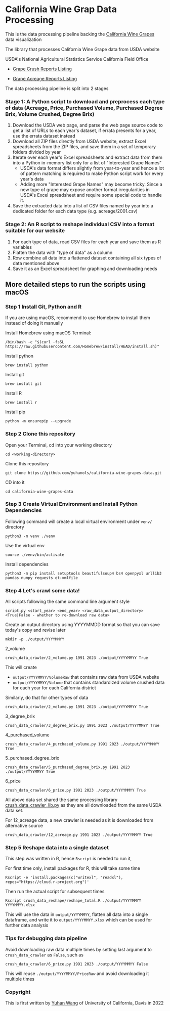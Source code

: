 # California Wine Grap Data Processing

This is the data processing pipeline backing the [California Wine Grapes](https://asmith.ucdavis.edu/data/ca-wine-grapes) data visualization

The library that processes California Wine Grape data from USDA website

USDA's National Agricultural Statistics Service
California Field Office

* [Grape Crush Reports Listing](https://www.nass.usda.gov/Statistics_by_State/California/Publications/Specialty_and_Other_Releases/Grapes/Crush/Reports/index.php)

* [Grape Acreage Reports Listing](https://www.nass.usda.gov/Statistics_by_State/California/Publications/Specialty_and_Other_Releases/Grapes/Acreage/Reports/)

The data processing pipeline is split into 2 stages

### Stage 1: A Python script to download and preprocess each type of data (Acreage, Price, Purchased Volume, Purchased Degree Brix, Volume Crushed, Degree Brix)

1. Download the USDA web page, and parse the web page source code to get a list of URLs to each year's dataset, if errata presents for a year, use the errata dataset instead
2. Download all ZIP files directly from USDA website, extract Excel spreadsheets from the ZIP files, and save them in a set of temporary folders divided by year
3. Iterate over each year's Excel spreadsheets and extract data from them into a Python in-memory list only for a list of "Interested Grape Names"
   * USDA's data format differs slightly from year-to-year and hence a lot of pattern matching is required to make Python script work for every year's data
   * Adding more "Interested Grape Names" may become tricky. Since a new type of grape may expose another format irregularities in USDA's Excel spreadsheet and require some special code to handle it.
4. Save the extracted data into a list of CSV files named by year into a dedicated folder for each data type (e.g. acreage/2001.csv)

### Stage 2: An R script to reshape individual CSV into a format suitable for our website

1. For each type of data, read CSV files for each year and save them as R variables
2. Flatten the data with "type of data" as a column
3. Row combine all data into a flattened dataset containing all six types of data mentioned above
4. Save it as an Excel spreadsheet for graphing and downloading needs

## More detailed steps to run the scripts using macOS

### Step 1 Install Git, Python and R

If you are using macOS, recommend to use Homebrew to install them instead of doing it manually 

Install Homebrew using macOS Terminal:

```shell
/bin/bash -c "$(curl -fsSL https://raw.githubusercontent.com/Homebrew/install/HEAD/install.sh)"
```

Install python

```shell
brew install python
```

Install git

```shell
brew install git
```

Install R

```shell
brew install r
```

Install pip

```shell
python -m ensurepip --upgrade
```

### Step 2 Clone this repository

Open your Terminal, cd into your working directory

```shell
cd <working-directory>
```

Clone this repository

```shell
git clone https://github.com/yuhanols/california-wine-grapes-data.git
```

CD into it

```shell
cd california-wine-grapes-data
```

### Step 3 Create Virtual Environment and Install Python Dependencies

Following command will create a local virtual environment under `venv/` directory

```shell
python3 -m venv ./venv
```

Use the virtual env

```shell
source ./venv/bin/activate
```

Install dependencies

```shell
python3 -m pip install setuptools beautifulsoup4 bs4 openpyxl urllib3 pandas numpy requests et-xmlfile
```

### Step 4 Let's crawl some data!

All scripts following the same command line argument style

```shell
script.py <start_year> <end_year> <raw_data_output_directory> <True|False - whether to re-download raw data>
```

Create an output directory using YYYYMMDD format so that you can save today's copy and revise later

```shell
mkdir -p ./output/YYYYMMYY
```

2_volume

```shell
crush_data_crawler/2_volume.py 1991 2023 ./output/YYYYMMYY True
```

This will create

* `output/YYYYMMYY/VolumeRaw` that contains raw data from USDA website
* `output/YYYYMMYY/Volume` that contains standardized volume crushed data for each year for each California district

Similarly, do that for other types of data

```shell
crush_data_crawler/2_volume.py 1991 2023 ./output/YYYYMMYY True
```

3_degree_brix

```shell
crush_data_crawler/3_degree_brix.py 1991 2023 ./output/YYYYMMYY True
```
4_purchased_volume

```shell
crush_data_crawler/4_purchased_volume.py 1991 2023 ./output/YYYYMMYY True
```
5_purchased_degree_brix

```shell
crush_data_crawler/5_purchased_degree_brix.py 1991 2023 ./output/YYYYMMYY True
```

6_price

```shell
crush_data_crawler/6_price.py 1991 2023 ./output/YYYYMMYY True
```

All above data set shared the same processing library [crush_data_crawler_lib.py](crush_data_crawler/crush_data_crawler_lib.py)
as they are all downloaded from the same USDA data set. 

For 12_acreage data, a new crawler is needed as it is downloaded from alternative source

```shell
crush_data_crawler/12_acreage.py 1991 2023 ./output/YYYYMMYY True
```

### Step 5 Reshape data into a single dataset

This step was written in R, hence `Rscript` is needed to run it, 

For first time only, install packages for R, this will take some time

```shell
Rscript -e 'install.packages(c("writexl", "readxl"), repos="https://cloud.r-project.org")'
```

Then run the actual script for subsequent times

```shell
Rscript crush_data_reshape/reshape_total.R ./output/YYYYMMYY YYYYMMYY.xlsx
```

This will use the data in `output/YYYYMMYY`, flatten all data into a single dataframe, and write it to `output/YYYYMMYY.xlsx`
which can be used for further data analysis

### Tips for debugging data pipeline

Avoid downloading raw data multiple times by setting last argument to `crush_data_crawler` as `False`, such as

```shell
crush_data_crawler/6_price.py 1991 2023 ./output/YYYYMMYY False
```

This will reuse `./output/YYYYMMYY/PriceRaw` and avoid downloading it multiple times

### Copyright

This is first written by [Yuhan Wang](https://are.ucdavis.edu/people/grad-students/phd/yuhan-wang/) of University of California, Davis in 2022